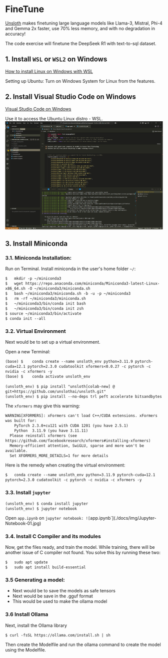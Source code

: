 # FineTune
[Unsloth](https://github.com/unslothai/unsloth) makes finetuning large language models like Llama-3, Mistral, Phi-4 and Gemma 2x faster, use 70% less memory, and with no degradation in accuracy!

The code exercise will finetune the DeepSeek R1 with text-to-sql dataset.

## 1. Install `WSL` or `WSL2` on Windows
[How to install Linux on Windows with WSL](https://learn.microsoft.com/en-us/windows/wsl/install)

Setting up Ubuntu: Turn on Windows System for Linux from the features.

## 2. Install **Visual Studio Code** on Windows
[Visual Studio Code on Windows](https://code.visualstudio.com/docs/setup/windows)

Use it to access the Ubuntu Linux distro - WSL.
![VSCode on WSL: Ubuntu-22.04](./docs/img/VSCode-01.jpg)

## 3. Install **Miniconda**    
### 3.1. **Miniconda** Installation:
Run on Terminal. Install miniconda in the user's home folder `~/`:
```shell
$	mkdir -p ~/miniconda3
$	wget https://repo.anaconda.com/miniconda/Miniconda3-latest-Linux-x86_64.sh -O ~/miniconda3/miniconda.sh
$	bash ~/miniconda3/miniconda.sh -b -u -p ~/miniconda3
$	rm -rf ~/miniconda3/miniconda.sh
$	~/miniconda3/bin/conda init bash
$	~/miniconda3/bin/conda init zsh
$ source ~/miniconda3/bin/activate
$ conda init --all
```

### 3.2. Virtual Environment
Next would be to set up a virtual environment.
    
Open a new Terminal: 

```shell
(base) $	conda create --name unsloth_env python=3.11.9 pytorch-cuda=12.1 pytorch=2.3.0 cudatoolkit xformers<0.0.27 -c pytorch -c nvidia -c xformers -y
(base) $	conda activate unsloth_env

(unsloth_env) $	pip install "unsloth[colab-new] @ git+https://github.com/unslothai/unsloth.git"
(unsloth_env) $	pip install --no-deps trl peft accelerate bitsandbytes
```

The `xformers` may give this warning:
```
WARNING[XFORMERS]: xFormers can't load C++/CUDA extensions. xFormers was built for:
    PyTorch 2.3.0+cu121 with CUDA 1201 (you have 2.5.1)
    Python  3.11.9 (you have 3.11.11)
  Please reinstall xformers (see https://github.com/facebookresearch/xformers#installing-xformers)
  Memory-efficient attention, SwiGLU, sparse and more won't be available.
  Set XFORMERS_MORE_DETAILS=1 for more details
```

Here is the remedy when creating the virtual environment:
```shell
$	conda create --name unsloth_env python=3.11.9 pytorch-cuda=12.1 pytorch=2.3.0 cudatoolkit -c pytorch -c nvidia -c xformers -y
```

### 3.3. Install `jupyter`
```shell
(unsloth_env) $ conda install jupyter
(unsloth_env) $ jupyter notebook
```

Open `app.ipynb` on `jupyter notebook:
![`app.ipynb`](./docs/img/Jupyter-Notebook-01.jpg)

### 3.4. Install **C Compiler** and its modules
Now, get the files ready, and train the model. While training, there will be another issue of C compiler not found. You solve this by running these two:
```shell
$	sudo apt update
$	sudo apt install build-essential
```

### 3.5 Generating a model:
*	Next would be to save the models as safe tensors
*	Next would be save in the .gguf format
*	This would be used to make the ollama model

### 3.6 Install **Ollama**
Next, install the Ollama library
```shell
$ curl -fsSL https://ollama.com/install.sh | sh
```

Then create the Modelfile and run the ollama command to create the model using the Modelfile.
